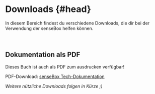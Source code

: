 # Downloads {#head}

<div class="description">
	In diesem Bereich findest du verschiedene Downloads, die dir bei der Verwendung der senseBox helfen können.
</div>
<div class="line">
    <br>
    <br>
</div>

## Dokumentation als PDF

Dieses Buch ist auch als PDF zum ausdrucken verfügbar!

PDF-Download: [senseBox Tech-Dokumentation](https://github.com/sensebox/books-v2/raw/gh-pages/senseBox:edu.pdf)

*Weitere nützliche Downloads folgen in Kürze ;)*
